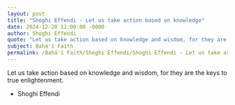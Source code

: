 ```yaml
---
layout: post
title: "Shoghi Effendi - Let us take action based on knowledge"
date: 2024-12-28 12:00:00 -0000
author: Shoghi Effendi
quote: "Let us take action based on knowledge and wisdom, for they are the keys to true enlightenment."
subject: Bahá'í Faith
permalink: /Bahá'í Faith/Shoghi Effendi/Shoghi Effendi - Let us take action based on knowledge
---
```


Let us take action based on knowledge and wisdom, for they are the keys to true enlightenment.

- Shoghi Effendi
